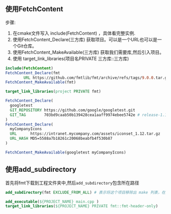 ## 使用FetchContent
步骤:


 1. 在cmake文件写入  include(FetchContent) ，具体看完整实例.
 2. 使用FetchContent_Declare(三方库) 获取项目。可以是一个URL也可以是一个Git仓库。
 3. 使用FetchContent_MakeAvailable(三方库) 获取我们需要库,然后引入项目。
 4. 使用 target_link_libraries(项目名PRIVATE 三方库::三方库)


```cmake
include(FetchContent)  
FetchContent_Declare(fmt  
        URL https://github.com/fmtlib/fmt/archive/refs/tags/9.0.0.tar.gz)  
FetchContent_MakeAvailable(fmt)

target_link_libraries(project PRIVATE fmt)
```

```cmake
FetchContent_Declare(
  googletest
  GIT_REPOSITORY https://github.com/google/googletest.git
  GIT_TAG        703bd9caab50b139428cea1aaff9974ebee5742e # release-1.10.0
)
FetchContent_Declare(
  myCompanyIcons
  URL      https://intranet.mycompany.com/assets/iconset_1.12.tar.gz
  URL_HASH MD5=5588a7b18261c20068beabfb4f530b87
)

FetchContent_MakeAvailable(googletest myCompanyIcons)
```


## 使用add_subdirectory
首先将fmt下载到工程文件夹中,然后`add_subdirectory`包含所在路径
```cmake
add_subdirectory(fmt EXCLUDE_FROM_ALL) # 表示将这个项目移除出 make 列表，在默认编译的时候，不会被编译

add_executable(${PROJECT_NAME} main.cpp )
target_link_libraries(${PROJECT_NAME} PRIVATE fmt::fmt-header-only)
```
